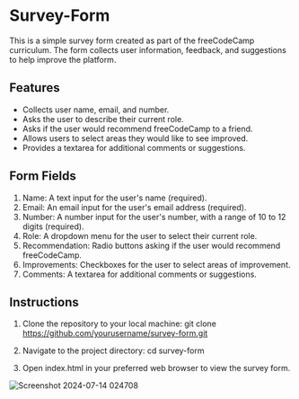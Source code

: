# Survey-Form
This is a simple survey form created as part of the freeCodeCamp curriculum. The form collects user information, feedback, and suggestions to help improve the platform.

## Features
- Collects user name, email, and number.
- Asks the user to describe their current role.
- Asks if the user would recommend freeCodeCamp to a friend.
- Allows users to select areas they would like to see improved.
- Provides a textarea for additional comments or suggestions.

## Form Fields
1. Name: A text input for the user's name (required).
2. Email: An email input for the user's email address (required).
3. Number: A number input for the user's number, with a range of 10 to 12 digits (required).
4. Role: A dropdown menu for the user to select their current role.
5. Recommendation: Radio buttons asking if the user would recommend freeCodeCamp.
6. Improvements: Checkboxes for the user to select areas of improvement.
7. Comments: A textarea for additional comments or suggestions.

## Instructions
1. Clone the repository to your local machine:
git clone https://github.com/yourusername/survey-form.git

2. Navigate to the project directory:
cd survey-form

3. Open index.html in your preferred web browser to view the survey form.
   
![Screenshot 2024-07-14 024708](https://github.com/user-attachments/assets/ac89aaa4-e974-492e-ac5a-3e815fa0226e)

